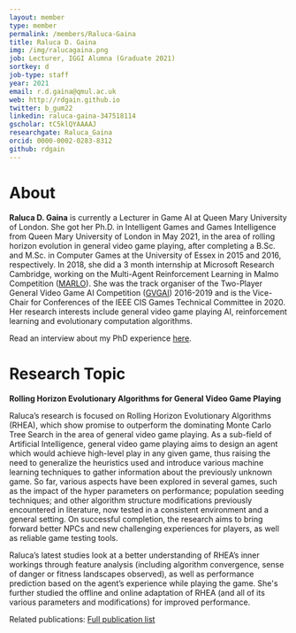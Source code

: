 ```yaml
---
layout: member
type: member
permalink: /members/Raluca-Gaina
title: Raluca D. Gaina
img: /img/ralucagaina.png
job: Lecturer, IGGI Alumna (Graduate 2021)
sortkey: d
job-type: staff
year: 2021
email: r.d.gaina@qmul.ac.uk
web: http://rdgain.github.io
twitter: b_gum22
linkedin: raluca-gaina-347518114
gscholar: tC5klQYAAAAJ
researchgate: Raluca_Gaina
orcid: 0000-0002-0283-8312
github: rdgain
---
```


# About

**Raluca D. Gaina** is currently a Lecturer in Game AI at Queen Mary University of London. She got her Ph.D. in Intelligent Games and Games Intelligence from Queen Mary University of London in May 2021, in the area of rolling horizon evolution in general video game playing, after completing a B.Sc. and M.Sc. in Computer Games at the University of Essex in 2015 and 2016, respectively. In 2018, she did a 3 month internship at Microsoft Research Cambridge, working on the Multi-Agent Reinforcement Learning in Malmo Competition ([MARLO](http://aka.ms/marlo)). She was the track organiser of the Two-Player General Video Game AI Competition ([GVGAI](http://gvgai.net/)) 2016-2019 and is the Vice-Chair for Conferences of the IEEE CIS Games Technical Committee in 2020. Her research interests include general video game playing AI, reinforcement learning and evolutionary computation algorithms. 
 
Read an interview about my PhD experience [here](https://discoverphds.com/advice/interviews/raluca-gaina/).

# Research Topic

<b>Rolling Horizon Evolutionary Algorithms for General Video Game Playing</b>

Raluca’s research is focused on Rolling Horizon Evolutionary Algorithms (RHEA), which show promise to outperform the dominating Monte Carlo Tree Search in the area of general video game playing. As a sub-field of Artificial Intelligence, general video game playing aims to design an agent which would achieve high-level play in any given game, thus raising the need to generalize the heuristics used and introduce various machine learning techniques to gather information about the previously unknown game. So far, various aspects have been explored in several games, such as the impact of the hyper parameters on performance; population seeding techniques; and other algorithm structure modifications previously encountered in literature, now tested in a consistent environment and a general setting. On successful completion, the research aims to bring forward better NPCs and new challenging experiences for players, as well as reliable game testing tools. 

Raluca’s latest studies look at a better understanding of RHEA’s inner workings through feature analysis (including algorithm convergence, sense of danger or fitness landscapes observed), as well as performance prediction based on the agent’s experience while playing the game. She's further studied the offline and online adaptation of RHEA (and all of its various parameters and modifications) for improved performance.

Related publications: [Full publication list](https://rdgain.github.io/publications)


